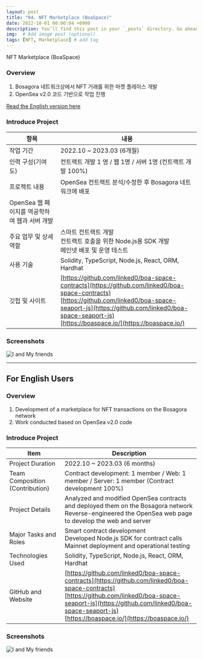 ```yaml
---
layout: post
title: "04. NFT Marketplace (BoaSpace)"
date: 2022-10-01 00:00:04 +0900
description: You’ll find this post in your `_posts` directory. Go ahead and edit it and re-build the site to see your changes. # Add post description (optional)
img:  # Add image post (optional)
tags: [NFT, Marketplace] # add tag
---
```

NFT Marketplace (BoaSpace)

### Overview
1. Bosagora 네트워크상에서 NFT 거래를 위한 마켓 플레이스 개발
2. OpenSea v2.0 코드 기반으로 작업 진행

[Read the English version here](#for-english-users")

### Introduce Project

| 항목 | 내용 |
| ----- | --- |
| 작업 기간 | 2022.10 ~ 2023.03 (6개월)|
| 인력 구성(기여도) | 컨트랙트 개발 1 명 / 웹 1명 / 서버 1명   (컨트랙트 개발 100%) |
| 프로젝트 내용 | OpenSea 컨트랙트 분석/수정한 후 Bosagora 네트워크에 배포 <br>
OpenSea 웹 페이지를 역공학하여 웹과 서버 개발 |
| 주요 업무 및 상세 역할| 스마트 컨트랙트 개발 <br> 컨트랙트 호출을 위한 Node.js용 SDK 개발 <br> 메인넷 배포 및 운영 테스트 |
| 사용 기술 | Solidity, TypeScript, Node.js, React, ORM, Hardhat |
| 깃헙 및 사이트 | [https://github.com/linked0/boa-space-contracts](https://github.com/linked0/boa-space-contracts) <br> [https://github.com/linked0/boa-space-seaport-js](https://github.com/linked0/boa-space-seaport-js) <br> [https://boaspace.io/](https://boaspace.io/) |


### Screenshots
![I and My friends]({{site.baseurl}}/assets/img/boaspace-1.png)

---
## For English Users
### Overview
1. Development of a marketplace for NFT transactions on the Bosagora network
2. Work conducted based on OpenSea v2.0 code

### Introduce Project

| Item | Description |
| ----- | --- |
| Project Duration | 2022.10 ~ 2023.03 (6 months) |
| Team Composition (Contribution) | Contract development: 1 member / Web: 1 member / Server: 1 member (Contract development 100%) |
| Project Details | Analyzed and modified OpenSea contracts and deployed them on the Bosagora network <br> Reverse-engineered the OpenSea web page to develop the web and server |
| Major Tasks and Roles | Smart contract development <br> Developed Node.js SDK for contract calls <br> Mainnet deployment and operational testing |
| Technologies Used | Solidity, TypeScript, Node.js, React, ORM, Hardhat |
| GitHub and Website | [https://github.com/linked0/boa-space-contracts](https://github.com/linked0/boa-space-contracts) <br> [https://github.com/linked0/boa-space-seaport-js](https://github.com/linked0/boa-space-seaport-js) <br> [https://boaspace.io/](https://boaspace.io/) |

### Screenshots
![I and My friends]({{site.baseurl}}/assets/img/boaspace-1.png)